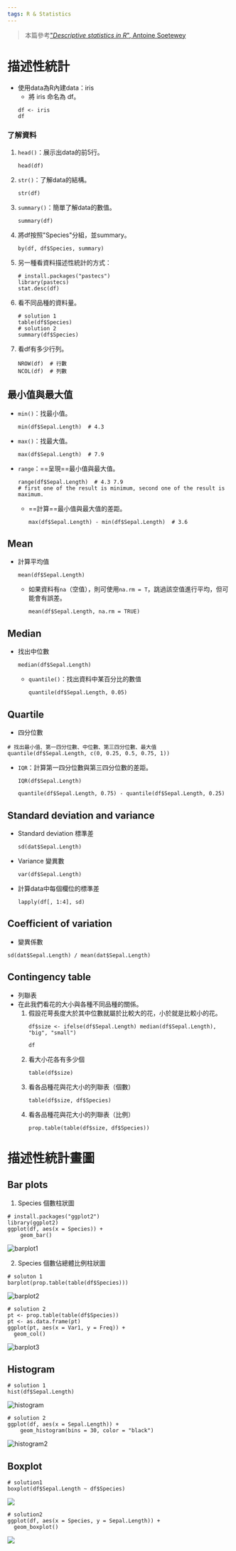 ```yaml
---
tags: R & Statistics
---
```

> 本篇參考["*Descriptive statistics in R*", Antoine Soetewey](https://www.statsandr.com/blog/descriptive-statistics-in-r/#data)

# 描述性統計
- 使用data為R內建data：iris
    - 將 iris 命名為 df。
    ```r=
    df <- iris
    df
    ```
### 了解資料
1. `head()`：展示出data的前5行。
    ```r=
    head(df)
    ```
2. `str()`：了解data的結構。
    ```r=
    str(df)
    ```
4. `summary()`：簡單了解data的數值。
    ```r=
    summary(df)
    ```
5. 將df按照"Species"分組，並summary。
    ```r=
    by(df, df$Species, summary)
    ```
6. 另一種看資料描述性統計的方式：
    ```r=
    # install.packages("pastecs")
    library(pastecs)
    stat.desc(df)
    ```
7. 看不同品種的資料量。
    ```r=
    # solution 1
    table(df$Species)
    # solution 2
    summary(df$Species)
    ```
8. 看df有多少行列。
    ```r=
    NROW(df)  # 行數
    NCOL(df)  # 列數
    ```

## 最小值與最大值
- `min()`：找最小值。
    ```r=
    min(df$Sepal.Length)  # 4.3
    ```
- `max()`：找最大值。
    ```r=
    max(df$Sepal.Length)  # 7.9
    ```

- `range`：==呈現==最小值與最大值。
    ```r=
    range(df$Sepal.Length)  # 4.3 7.9
    # first one of the result is minimum, second one of the result is maximum.
    ```
    - ==計算==最小值與最大值的差距。
        ```r=
        max(df$Sepal.Length) - min(df$Sepal.Length)  # 3.6
        ```

## Mean
- 計算平均值
    ```r=
    mean(df$Sepal.Length)
    ```
    - 如果資料有`na`（空值），則可使用`na.rm = T`，跳過該空值進行平均，但可能會有誤差。
        ```r=
        mean(df$Sepal.Length, na.rm = TRUE)
        ```

## Median
- 找出中位數
    ```r=
    median(df$Sepal.Length)
    ```
    - `quantile()`：找出資料中某百分比的數值
        ```r=
        quantile(df$Sepal.Length, 0.05)
        ```

## Quartile
- 四分位數
```r=
# 找出最小值、第一四分位數、中位數、第三四分位數、最大值
quantile(df$Sepal.Length, c(0, 0.25, 0.5, 0.75, 1))
```
- `IQR`：計算第一四分位數與第三四分位數的差距。
    ```r=
    IQR(df$Sepal.Length)
    ```
    ```r=
    quantile(df$Sepal.Length, 0.75) - quantile(df$Sepal.Length, 0.25)
    ```
    
## Standard deviation and variance
- Standard deviation 標準差
    ```r=
    sd(dat$Sepal.Length)
    ```
- Variance 變異數
    ```r=
    var(df$Sepal.Length)
    ```
- 計算data中每個欄位的標準差
    ```r=
    lapply(df[, 1:4], sd)
    ```
    
## Coefficient of variation
- 變異係數
```r=
sd(dat$Sepal.Length) / mean(dat$Sepal.Length)
```

## Contingency table
- 列聯表
- 在此我們看花的大小與各種不同品種的關係。
    1. 假設花萼長度大於其中位數就屬於比較大的花，小於就是比較小的花。
        ```r=
        df$size <- ifelse(df$Sepal.Length) median(df$Sepal.Length), "big", "small")
        
        df
        ```
    2. 看大小花各有多少個
        ```r=
        table(df$size)
        ```
    4. 看各品種花與花大小的列聯表（個數）
        ```r=
        table(df$size, df$Species)
        ```
    5. 看各品種花與花大小的列聯表（比例）
        ```r=
        prop.table(table(df$size, df$Species))
        ```

# 描述性統計畫圖
## Bar plots
1. Species 個數柱狀圖
```r=
# install.packages("ggplot2")
library(ggplot2)
ggplot(df, aes(x = Species)) +
    geom_bar()
```
![barplot1](https://i.imgur.com/fOCahbR.png)

2. Species 個數佔總體比例柱狀圖
```r=
# soluton 1
barplot(prop.table(table(df$Species)))
```
![barplot2](https://i.imgur.com/PcUjBMO.png)

```r=
# solution 2
pt <- prop.table(table(df$Species))
pt <- as.data.frame(pt)
ggplot(pt, aes(x = Var1, y = Freq)) +
  geom_col()
```
![barplot3](https://i.imgur.com/OQEQozG.png)

## Histogram
```r=
# solution 1
hist(df$Sepal.Length)
```
![histogram](https://i.imgur.com/79fECcF.png)

```r=
# solution 2
ggplot(df, aes(x = Sepal.Length)) +
    geom_histogram(bins = 30, color = "black")
```
![histogram2](https://i.imgur.com/ELhwjiQ.png)


## Boxplot
```r=
# solution1
boxplot(df$Sepal.Length ~ df$Species)
```
![](https://i.imgur.com/SpCvnC2.png)

```r=
# solution2
ggplot(df, aes(x = Species, y = Sepal.Length)) +
  geom_boxplot()
```
![](https://i.imgur.com/eubt6mY.png)
